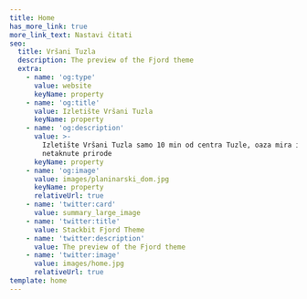 ```yaml
---
title: Home
has_more_link: true
more_link_text: Nastavi čitati
seo:
  title: Vršani Tuzla
  description: The preview of the Fjord theme
  extra:
    - name: 'og:type'
      value: website
      keyName: property
    - name: 'og:title'
      value: Izletište Vršani Tuzla
      keyName: property
    - name: 'og:description'
      value: >-
        Izletište Vršani Tuzla samo 10 min od centra Tuzle, oaza mira i
        netaknute prirode
      keyName: property
    - name: 'og:image'
      value: images/planinarski_dom.jpg
      keyName: property
      relativeUrl: true
    - name: 'twitter:card'
      value: summary_large_image
    - name: 'twitter:title'
      value: Stackbit Fjord Theme
    - name: 'twitter:description'
      value: The preview of the Fjord theme
    - name: 'twitter:image'
      value: images/home.jpg
      relativeUrl: true
template: home
---
```

